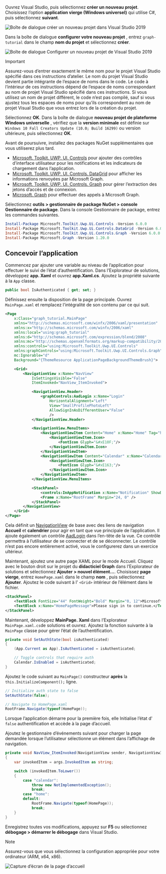 <!-- markdownlint-disable MD002 MD041 -->

Ouvrez Visual Studio, puis sélectionnez **créer un nouveau projet**. Choisissez l’option **application vierge (Windows universel)** qui utilise C#, puis sélectionnez **suivant**.

![Boîte de dialogue créer un nouveau projet dans Visual Studio 2019](./images/vs-create-new-project.png)

Dans la boîte de dialogue **configurer votre nouveau projet** , entrez `graph-tutorial` dans le champ **nom du projet** et sélectionnez **créer**.

![Boîte de dialogue Configurer un nouveau projet de Visual Studio 2019](./images/vs-configure-new-project.png)

> [!IMPORTANT]
> Assurez-vous d’entrer exactement le même nom pour le projet Visual Studio spécifié dans ces instructions d’atelier. Le nom du projet Visual Studio devient partie intégrante de l’espace de noms dans le code. Le code à l’intérieur de ces instructions dépend de l’espace de noms correspondant au nom de projet Visual Studio spécifié dans ces instructions. Si vous utilisez un nom de projet différent, le code n’est pas compilé, sauf si vous ajustez tous les espaces de noms pour qu’ils correspondent au nom de projet Visual Studio que vous entrez lors de la création du projet.

Sélectionnez **OK**. Dans la boîte de dialogue **nouveau projet de plateforme Windows universelle** , vérifiez que la **version minimale** est définie sur `Windows 10 Fall Creators Update (10.0; Build 16299)` ou version ultérieure, puis sélectionnez **OK**.

Avant de poursuivre, installez des packages NuGet supplémentaires que vous utiliserez plus tard.

- [Microsoft. Toolkit. UWP. UI. Controls](https://www.nuget.org/packages/Microsoft.Toolkit.Uwp.Ui.Controls/) pour ajouter des contrôles d’interface utilisateur pour les notifications et les indicateurs de chargement dans l’application.
- [Microsoft. Toolkit. UWP. UI. Controls. DataGrid](https://www.nuget.org/packages/Microsoft.Toolkit.Uwp.Ui.Controls.DataGrid/) pour afficher les informations renvoyées par Microsoft Graph.
- [Microsoft. Toolkit. UWP. UI. Controls. Graph](https://www.nuget.org/packages/Microsoft.Toolkit.Uwp.Ui.Controls.Graph/) pour gérer l’extraction des jetons d’accès et de connexion.
- [Microsoft. Graph](https://www.nuget.org/packages/Microsoft.Graph/) pour effectuer des appels à Microsoft Graph.

Sélectionnez **outils > gestionnaire de package NuGet > console Gestionnaire de package**. Dans la console Gestionnaire de package, entrez les commandes suivantes.

```Powershell
Install-Package Microsoft.Toolkit.Uwp.Ui.Controls -Version 6.0.0
Install-Package Microsoft.Toolkit.Uwp.Ui.Controls.DataGrid -Version 6.0.0
Install-Package Microsoft.Toolkit.Uwp.Ui.Controls.Graph -Version 6.0.0
Install-Package Microsoft.Graph -Version 1.20.0
```

## <a name="design-the-app"></a>Concevoir l’application

Commencez par ajouter une variable au niveau de l’application pour effectuer le suivi de l’état d’authentification. Dans l’Explorateur de solutions, développez **app. Xaml** et ouvrez **app.Xaml.cs**. Ajoutez la propriété suivante à la `App` classe.

```cs
public bool IsAuthenticated { get; set; }
```

Définissez ensuite la disposition de la page principale. Ouvrez `MainPage.xaml` et remplacez l’intégralité de son contenu par ce qui suit.

```xml
<Page
    x:Class="graph_tutorial.MainPage"
    xmlns="http://schemas.microsoft.com/winfx/2006/xaml/presentation"
    xmlns:x="http://schemas.microsoft.com/winfx/2006/xaml"
    xmlns:local="using:graph_tutorial"
    xmlns:d="http://schemas.microsoft.com/expression/blend/2008"
    xmlns:mc="http://schemas.openxmlformats.org/markup-compatibility/2006"
    xmlns:controls="using:Microsoft.Toolkit.Uwp.UI.Controls"
    xmlns:graphControls="using:Microsoft.Toolkit.Uwp.UI.Controls.Graph"
    mc:Ignorable="d"
    Background="{ThemeResource ApplicationPageBackgroundThemeBrush}">

    <Grid>
        <NavigationView x:Name="NavView"
            IsSettingsVisible="False"
            ItemInvoked="NavView_ItemInvoked">

            <NavigationView.Header>
                <graphControls:AadLogin x:Name="Login"
                    HorizontalAlignment="Left"
                    View="SmallProfilePhotoLeft"
                    AllowSignInAsDifferentUser="False"
                    />
            </NavigationView.Header>

            <NavigationView.MenuItems>
                <NavigationViewItem Content="Home" x:Name="Home" Tag="home">
                    <NavigationViewItem.Icon>
                        <FontIcon Glyph="&#xE10F;"/>
                    </NavigationViewItem.Icon>
                </NavigationViewItem>
                <NavigationViewItem Content="Calendar" x:Name="Calendar" Tag="calendar">
                    <NavigationViewItem.Icon>
                        <FontIcon Glyph="&#xE163;"/>
                    </NavigationViewItem.Icon>
                </NavigationViewItem>
            </NavigationView.MenuItems>

            <StackPanel>
                <controls:InAppNotification x:Name="Notification" ShowDismissButton="true" />
                <Frame x:Name="RootFrame" Margin="24, 0" />
            </StackPanel>
        </NavigationView>
    </Grid>
</Page>
```

Cela définit un [NavigationView](https://docs.microsoft.com/uwp/api/windows.ui.xaml.controls.navigationview) de base avec des liens de navigation **Accueil** et **calendrier** pour agir en tant que vue principale de l’application. Il ajoute également un contrôle [AadLogin](https://docs.microsoft.com/dotnet/api/microsoft.toolkit.uwp.ui.controls.graph.aadlogin?view=win-comm-toolkit-dotnet-stable) dans l’en-tête de la vue. Ce contrôle permettra à l’utilisateur de se connecter et de se déconnecter. Le contrôle n’est pas encore entièrement activé, vous le configurerez dans un exercice ultérieur.

Maintenant, ajoutez une autre page XAML pour le mode Accueil. Cliquez avec le bouton droit sur le projet du **didacticiel Graph** dans l’Explorateur de solutions et sélectionnez **Ajouter > nouvel élément...**. Choisissez **page vierge**, entrez `HomePage.xaml` dans le champ **nom** , puis sélectionnez **Ajouter**. Ajoutez le code suivant à l' `<Grid>` intérieur de l’élément dans le fichier.

```xml
<StackPanel>
    <TextBlock FontSize="44" FontWeight="Bold" Margin="0, 12">Microsoft Graph UWP Tutorial</TextBlock>
    <TextBlock x:Name="HomePageMessage">Please sign in to continue.</TextBlock>
</StackPanel>
```

Maintenant, développez **MainPage. Xaml** dans l’Explorateur `MainPage.xaml.cs`de solutions et ouvrez. Ajoutez la fonction suivante à la `MainPage` classe pour gérer l’état de l’authentification.

```cs
private void SetAuthState(bool isAuthenticated)
{
    (App.Current as App).IsAuthenticated = isAuthenticated;

    // Toggle controls that require auth
    Calendar.IsEnabled = isAuthenticated;
}
```

Ajoutez le code suivant au `MainPage()` constructeur **après** la `this.InitializeComponent();` ligne.

```cs
// Initialize auth state to false
SetAuthState(false);

// Navigate to HomePage.xaml
RootFrame.Navigate(typeof(HomePage));
```

Lorsque l’application démarre pour la première fois, elle Initialise l’état d' `false` authentification et accède à la page d’accueil.

Ajoutez le gestionnaire d’événements suivant pour charger la page demandée lorsque l’utilisateur sélectionne un élément dans l’affichage de navigation.

```cs
private void NavView_ItemInvoked(NavigationView sender, NavigationViewItemInvokedEventArgs args)
{
    var invokedItem = args.InvokedItem as string;

    switch (invokedItem.ToLower())
    {
        case "calendar":
            throw new NotImplementedException();
            break;
        case "home":
        default:
            RootFrame.Navigate(typeof(HomePage));
            break;
    }
}
```

Enregistrez toutes vos modifications, appuyez sur **F5** ou sélectionnez **débogage > démarrer le débogage** dans Visual Studio.

> [!NOTE]
> Assurez-vous que vous sélectionnez la configuration appropriée pour votre ordinateur (ARM, x64, x86).

![Capture d’écran de la page d’accueil](./images/create-app-01.png)
